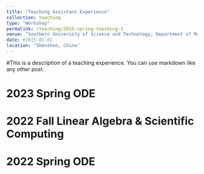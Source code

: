 ```yaml
---
title: "Teaching Assistant Experience"
collection: teaching
type: "Workshop"
permalink: /teaching/2015-spring-teaching-1
venue: "Southern University of Science and Technology, Department of Mathematics"
date: #2015-01-01
location: "Shenzhen, China"
---
```


#This is a description of a teaching experience. You can use markdown like any other post.

2023 Spring ODE
======

2022 Fall Linear Algebra & Scientific Computing
======

2022 Spring ODE
======

